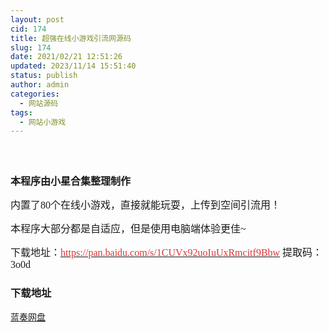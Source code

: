 ```yaml
---
layout: post
cid: 174
title: 超强在线小游戏引流网源码
slug: 174
date: 2021/02/21 12:51:26
updated: 2023/11/14 15:51:40
status: publish
author: admin
categories: 
  - 网站源码
tags: 
  - 网站小游戏
---
```



<div alt="潮男心博客 www.cnx0.com">
	<p>
		<a class="pics" href="http://images.upload.dzs6.com/upload/1/888552/images/20190810/20190810020765526552.png" rel="pics"><img src="http://images.upload.dzs6.com/upload/1/888552/images/20190810/20190810020765526552.png" class="scrollLoading" data-url="http://images.upload.dzs6.com/upload/1/888552/images/20190810/20190810020765526552.png" alt="" /></a> <a class="pics" href="http://images.upload.dzs6.com/upload/1/888552/images/20190810/20190810020797809780.png" rel="pics"><img src="http://images.upload.dzs6.com/upload/1/888552/images/20190810/20190810020765526552.png" class="scrollLoading" data-url="http://images.upload.dzs6.com/upload/1/888552/images/20190810/20190810020797809780.png" alt="" /></a> <a class="pics" href="http://images.upload.dzs6.com/upload/1/888552/images/20190810/20190810020769946994.png" rel="pics"><img src="http://images.upload.dzs6.com/upload/1/888552/images/20190810/20190810020765526552.png" class="scrollLoading" data-url="http://images.upload.dzs6.com/upload/1/888552/images/20190810/20190810020769946994.png" alt="" /></a> 
	</p>
	<p>
		<a class="pics" href="http://images.upload.dzs6.com/upload/1/888552/images/20190810/20190810020913671367.png" rel="pics"><img src="http://images.upload.dzs6.com/upload/1/888552/images/20190810/20190810020765526552.png" class="scrollLoading" data-url="http://images.upload.dzs6.com/upload/1/888552/images/20190810/20190810020913671367.png" alt="" /></a> 
	</p>
	<p>
		<span style="font-size:16px;font-family:&quot;"><strong>本程序由小星合集整理制作</strong><strong></strong><br />
</span> 
	</p>
	<p>
		<span style="font-size:16px;font-family:&quot;">内置了80个在线小游戏，直接就能玩耍，上传到空间引流用！<br />
</span> 
	</p>
	<p>
		<span style="font-size:16px;font-family:&quot;"><span style="white-space:normal;font-size:16px;font-family:&quot;">本程序大部分都是自适应，但是使用电脑端体验更佳~</span><span style="white-space:normal;font-size:16px;font-family:&quot;"></span><br />
</span> 
	</p>
	<p>
		<span style="font-size:16px;font-family:&quot;">下载地址：<a href="https://pan.baidu.com/s/1CUVx92uoIuUxRmcitf9Bbw" target="_blank"><span style="color:#E53333;">https://pan.baidu.com/s/1CUVx92uoIuUxRmcitf9Bbw</span></a>&nbsp;提取码：3o0d&nbsp;<br />
</span> 
	</p>
	<div id="fengexuxian">
	</div>
	<div class="page-content-intro main-article">
		<div class="down-url-wrap">
			<h3 class="tit">
				<i class="ico"></i>下载地址
			</h3>
<a href="https://djblog.cn/admin/#down" onclick="window.open('https://www.lanzous.com/i5hzkfc');return false;" class="sbtn" title=""><i class="ico"></i><i class="line"></i>蓝奏网盘</a> &nbsp;
		</div>
	</div>
</div>